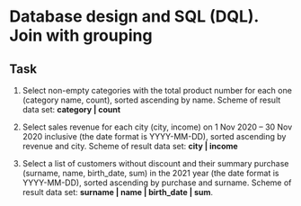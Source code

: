 # Database design and SQL (DQL). Join with grouping

## Task  

1. Select non-empty categories with the total product number for each one (category name, count), sorted ascending by name. Scheme of result data set: **category | count**

2. Select sales revenue for each city (city, income) on 1 Nov 2020 – 30 Nov 2020 inclusive (the date format is YYYY-MM-DD), sorted ascending by revenue and city. Scheme of result data set: **city | income** 

3. Select a list of customers without discount and their summary purchase (surname, name, birth_date, sum)  in the 2021 year (the date format is YYYY-MM-DD), sorted ascending by purchase and surname. Scheme of result data set: **surname | name | birth_date | sum**.
